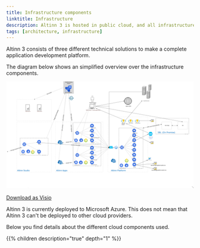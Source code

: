 ```yaml
---
title: Infrastructure components
linktitle: Infrastructure
description: Altinn 3 is hosted in public cloud, and all infrastructure components are cloud based.
tags: [architecture, infrastructure]
---
```


Altinn 3 consists of three different technical solutions to make a complete application development platform.

The diagram below shows an simplified overview over the infrastructure components.


![Infrastructure](altinn_infrastructure.svg "Infrastructure")

[Download as Visio](altinn_infrastructure.vsdx)

Altinn 3 is currently deployed to Microsoft Azure.
This does not mean that Altinn 3 can't be deployed to other cloud providers.

Below you find details about the different cloud components used.

<object data="infrastructure_components.svg" type="image/svg+xml" style="width: 100%;"></object>

{{% children description="true" depth="1" %}}
